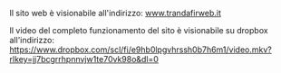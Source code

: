 Il sito web è visionabile all'indirizzo: www.trandafirweb.it


Il video del completo funzionamento del sito è visionabile su dropbox all'indirizzo: https://www.dropbox.com/scl/fi/e9hb0lpgvhrssh0b7h6m1/video.mkv?rlkey=jj7bcgrrhpnnvjw1te70vk98o&dl=0
